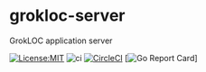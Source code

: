 # grokloc-server
GrokLOC application server

[![License:MIT](https://img.shields.io/badge/License-MIT-yellow.svg)](https://opensource.org/licenses/MIT)
![ci](https://github.com/grokloc/grokloc-server/workflows/ci/badge.svg)
[![CircleCI](https://circleci.com/gh/grokloc/grokloc-server.svg?style=svg)](https://circleci.com/gh/grokloc/grokloc-server)
[![Go Report Card](https://goreportcard.com/badge/github.com/grokloc/grokloc-server)]
